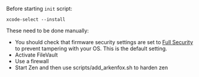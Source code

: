 Before starting `init` script:
```
xcode-select --install
```

These need to be done manually:
- You should check that firmware security settings are set to [Full Security](https://support.apple.com/guide/mac-help/change-security-settings-startup-disk-a-mac-mchl768f7291/mac) to prevent tampering with your OS. This is the default setting.
- Activate FileVault
- Use a firewall
- Start Zen and then use scripts/add_arkenfox.sh to harden zen

